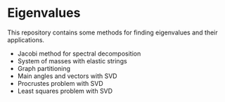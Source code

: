 # Eigenvalues

This repository contains some methods for finding eigenvalues and their applications.

- Jacobi method for spectral decomposition
- System of masses with elastic strings
- Graph partitioning
- Main angles and vectors with SVD
- Procrustes problem with SVD
- Least squares problem with SVD
